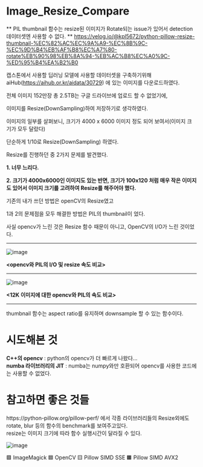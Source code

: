 # Image_Resize_Compare

** PIL thumbnail 함수는 resize된 이미지가 Rotate되는 issue가 있어서 detection 데이터셋엔 사용할 수 없다. **
https://velog.io/@kpl5672/python-pillow-resize-thumbnail-%EC%82%AC%EC%9A%A9-%EC%8B%9C-%EC%9D%B4%EB%AF%B8%EC%A7%80-rotate%EB%90%98%EB%8A%94-%EB%AC%B8%EC%A0%9C-%ED%95%B4%EA%B2%B0

캡스톤에서 사용할 딥러닝 모델에 사용할 데이터셋을 구축하기위해 
aiHub(https://aihub.or.kr/aidata/30729) 에 있는 이미지를 다운로드하였다.

전체 이미지 152만장 총 2.5TB는 구글 드라이브에 업로드 할 수 없었기에,

이미지를 Resize(DownSampling)하여 저장하기로 생각하였다.

이미지의 일부를 살펴보니, 크기가 4000 x 6000 이미지 정도 되어 보여서(이미지 크기가 모두 달랐다)

단순하게 1/10로 Resize(DownSampling) 하였다.

Resize를 진행하던 중 2가지 문제를 발견했다.

**1. 너무 느리다.**

**2. 크기가 4000x6000인 이미지도 있는 반면, 크기가 100x120 처럼 매우 작은 이미지도 있어서 이미지 크기를 고려하여 Resize를 해주어야 했다.**


기존의 내가 쓰던 방법은 openCV의 Resize였고

1과 2의 문제점을 모두 해결한 방법은 PIL의 thumbnail이 었다.

사실 opencv가 느린 것은 Resize 함수 때문이 아니고, OpenCV의 I/O가 느린 것이었다.

<hr>

![image](https://user-images.githubusercontent.com/80030558/158776801-43bc794f-7868-40a1-be80-80656394b3be.png)

**<opencv와 PIL의 I/O 및 resize 속도 비교>**

<hr>

![image](https://user-images.githubusercontent.com/80030558/158776187-bba218e9-89a9-45a1-9438-f2f82dcba475.png)

**<12K 이미지에 대한 opencv와 PIL의 속도 비교>**

<hr>

thumbnail 함수는 aspect ratio를 유지하며 downsample 할 수 있는 함수이다.


<h1>시도해본 것</h1> 

**C++의 opencv** : python의 opencv가 더 빠르게 나왔다... <br>
**numba 라이브러리의 JIT** : numba는 numpy와만 호환되어 opencv를 사용한 코드에는 사용할 수 없었다.

<h1>참고하면 좋은 것들</h1>
https://python-pillow.org/pillow-perf/ 에서 각종 라이브러리들의 Resize외에도 rotate, blur 등의 함수의 benchmark를 보여주고있다.<br>
resize는 이미지 크기에 따라 함수 실행시간이 달라질 수 있다.

![image](https://user-images.githubusercontent.com/80030558/158916173-fcf8e675-e982-41eb-9d5f-0c5884be34d8.png)

🟪 ImageMagick
🟦 OpenCV
🟨 Pillow SIMD SSE
🟧 Pillow SIMD AVX2


